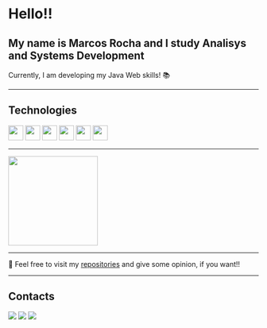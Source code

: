 # Hello!! 
## My name is Marcos Rocha and I study Analisys and Systems Development
Currently, I am developing my Java Web skills! 📚

<hr>

## Technologies
<div>
          <a><img src="https://cdn.jsdelivr.net/gh/devicons/devicon/icons/angularjs/angularjs-original.svg" width="30"/></a>
          <a><img src="https://cdn.jsdelivr.net/gh/devicons/devicon/icons/java/java-original.svg" width="30"/></a>
          <a><img src="https://cdn.jsdelivr.net/gh/devicons/devicon/icons/git/git-original.svg" width="30"/></a>
          <a><img src="https://cdn.jsdelivr.net/gh/devicons/devicon/icons/linux/linux-original.svg" width="30"/></a>
          <a><img src="https://cdn.jsdelivr.net/gh/devicons/devicon/icons/mysql/mysql-original-wordmark.svg" width="30"/></a>
          <a><img src="https://cdn.jsdelivr.net/gh/devicons/devicon/icons/postgresql/postgresql-original-wordmark.svg" width="30"/></a>
</div>     

<hr>

<div>
<a href="https://github.com/marcosrocha-br">
<img height="180em" src="https://github-readme-stats.vercel.app/api/top-langs/?username=marcosrocha-br&layout=compact&langs_count=7&theme=dracula"/>
</a>
</div>

<hr>

💬 Feel free to visit my <a href="https://github.com/marcosrocha-br?tab=repositories">repositories</a> and give some opinion, if you want!!

<hr>

## Contacts

<div>
<a href="https://www.linkedin.com/in/marcosrocha-br/" target="_blank"><img src="https://img.shields.io/badge/-LinkedIn-%230077B5?style=for-the-badge&logo=linkedin&logoColor=white" target="_blank"></a> 
<a href = "mailto:contato@marcosrocha.br@outlook.com" target="_blank"><img src="https://img.shields.io/badge/Microsoft_Outlook-0078D4?style=for-the-badge&logo=microsoft-outlook&logoColor=white" target="_blank"></a>
<a href = "mailto:contato@marcosrocha.clave@gmail.com"><img src="https://img.shields.io/badge/Gmail-D14836?style=for-the-badge&logo=gmail&logoColor=white" target="_blank"></a>
</div>

